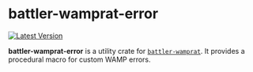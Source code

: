 # battler-wamprat-error

[![Latest Version]][crates.io]

[Latest Version]: https://img.shields.io/crates/v/battler-wamprat-error.svg
[crates.io]: https://crates.io/crates/battler-wamprat-error

**battler-wamprat-error** is a utility crate for [`battler-wamprat`](https://crates.io/crates/battler-wamprat). It provides a procedural macro for custom WAMP errors.
